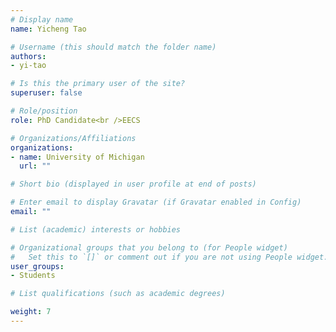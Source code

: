 ```yaml
---
# Display name
name: Yicheng Tao

# Username (this should match the folder name)
authors: 
- yi-tao

# Is this the primary user of the site?
superuser: false

# Role/position
role: PhD Candidate<br />EECS

# Organizations/Affiliations
organizations:
- name: University of Michigan
  url: ""

# Short bio (displayed in user profile at end of posts)

# Enter email to display Gravatar (if Gravatar enabled in Config)
email: ""

# List (academic) interests or hobbies

# Organizational groups that you belong to (for People widget)
#   Set this to `[]` or comment out if you are not using People widget.
user_groups: 
- Students

# List qualifications (such as academic degrees)

weight: 7
---
```

